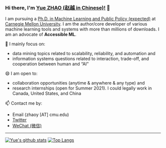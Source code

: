 ### Hi there, I'm [Yue ZHAO (赵越 in Chinese)!](https://www.andrew.cmu.edu/user/yuezhao2/) 👋


I am pursuing a [Ph.D. in Machine Learning and Public Policy (expected)](https://www.ml.cmu.edu/academics/joint-phd-mlpp.html) at [Carnegie Mellon University](https://www.cmu.edu/). I am the author/core developer of various machine learning tools and systems with more than millions of downloads. I am an advocate of **Accessible ML**. 

🔭 I mainly focus on:

- data mining topics related to scalability, reliability, and automation and
- information systems questions related to interaction, trade-off, and cooperation between human and “AI”

😄 I am open to:

- collaboration opportunities (anytime & anywhere & any type) and 
- research internships (open for Summer 2021). I could legally work in Canada, United States, and China

📫 Contact me by:
- Email (zhaoy [AT] cmu.edu)
- [Twitter](https://twitter.com/yzhao062)
- [WeChat (微信)](https://www.andrew.cmu.edu/user/yuezhao2/files/ID_zhaoyueyue1002.JPG)

----

[![Yue's github stats](https://github-readme-stats.vercel.app/api?username=yzhao062&theme=material-palenight&count_private=true&hide=contribs)](https://github.com/anuraghazra/github-readme-stats)
[![Top Langs](https://github-readme-stats.vercel.app/api/top-langs/?username=yzhao062&theme=material-palenight&hide=Jupyter&layout=compact)](https://github.com/anuraghazra/github-readme-stats)

<!--
**yzhao062/yzhao062** is a ✨ _special_ ✨ repository because its `README.md` (this file) appears on your GitHub profile.

Here are some ideas to get you started:

- 🔭 I’m currently working on ...
- 🌱 I’m currently learning ...
- 👯 I’m looking to collaborate on ...
- 🤔 I’m looking for help with ...
- 💬 Ask me about ...
- 📫 How to reach me: ...
- 😄 Pronouns: ...
- ⚡ Fun fact: ...
-->
